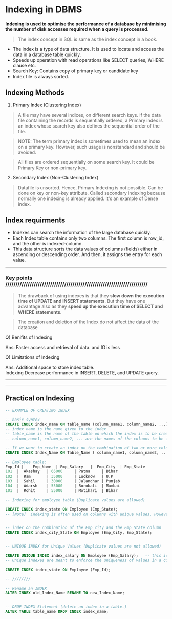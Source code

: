 # Indexing in DBMS

__Indexing is used to optimise the performance of a database by minimising the number of disk accesses required when a query is processed.__

> The index concept in SQL is same as the index concept in a book.

* The index is a type of data structure. It is used to locate and access the data in a database table quickly.
* Speeds up operation with read operations like SELECT queries, WHERE clause etc.
* Search Key: Contains copy of primary key or candidate key
* Index file is always sorted.

## Indexing Methods

1. Primary Index (Clustering Index)

> A file may have several indices, on different search keys. If the data file containing the records is sequentially ordered, a Primary index is an index whose search key also defines the sequential order of the file.

> NOTE: The term primary index is sometimes used to mean an index on a primary key. However, such usage is nonstandard and should be avoided.

> All files are ordered sequentially on some search key. It could be Primary Key or non-primary key.


2. Secondary Index (Non-Clustering Index)

> Datafile is unsorted. Hence, Primary Indexing is not possible.
> Can be done on key or non-key attribute.
> Called secondary indexing because normally one indexing is already applied.
> It's an example of Dense index.

## Index requirments

* Indexes can search the information of the large database quickly.
* Each Index table contains only two columns. The first column is row_id, and the other is indexed-column.
* This data structure sorts the data values of columns (fields) either in ascending or descending order. And then, it assigns the entry for each value.


<hr/>

### Key points //////////////////////////////////////////////////////////////////////

> The drawback of using indexes is that they __slow down the execution time of UPDATE and INSERT statements__. But they have one advantage also as they __speed up the execution time of SELECT and WHERE statements__.

> The creation and deletion of the Index do not affect the data of the database

Q) Benifits of Indexing

Ans: Faster access and retrieval of data. and IO is less 

Q) Limitations of Indexing

Ans: Additional space to store index table.  
     Indexing Decrease performance in INSERT, DELETE, and UPDATE query.  


<hr/>
<hr/>



## Practical on Indexing 

```sql
-- EXAMPLE OF CREATING INDEX  

-- basic syntex
CREATE INDEX index_name ON table_name (column_name1, column_name2, ...);
-- index_name is the name given to the index
-- table_name is the name of the table on which the index is to be created
-- column_name1, column_name2, ... are the names of the columns to be included in the index

-- If we want to create an index on the combination of two or more columns, then the following syntax can be used in SQL:
CREATE INDEX Index_Name ON Table_Name ( column_name1, column_name2, ...., column_nameN);  

-- Employee table:
Emp_Id |	Emp_Name  | Emp_Salary   |	Emp_City  |	Emp_State
101  |	Akashay   |	65000     |	Patna     |	Bihar
102  |	Ram       |	35000     |	Lucknow   |	U.P
103  |	Sahil     |	30000     |	Jalandhar |	Punjab
104  |	Adarsh    |	55000     |	Borobali  |	Mumbai
101  |	Rohit     |	55000     |	Motihari  |	Bihar

-- Indexing for employee table (Duplicate values are allowed)

CREATE INDEX index_state ON Employee (Emp_State);  
-- [Note]  indexing is often used on columns with unique values. However, indexing can also be beneficial for columns with duplicate values, especially when those columns are frequently used for filtering, searching, or sorting operations.


-- index on the combination of the Emp_city and the Emp_State column
CREATE INDEX index_city_State ON Employee (Emp_City, Emp_State);  


-- UNIQUE INDEX for Unique Values (Duplicate values are not allowed)

CREATE UNIQUE INDEX index_salary ON Employee (Emp_Salary);   -- this id WRONG; salary have duplicate values !!!!!
-- Unique indexes are meant to enforce the uniqueness of values in a column, which means that no two rows can have the same value in the indexed column.

CREATE INDEX index_state ON Employee (Emp_Id);  

-- ////////

-- Rename an INDEX
ALTER INDEX old_Index_Name RENAME TO new_Index_Name;


-- DROP INDEX Statement (delete an index in a table.)
ALTER TABLE table_name DROP INDEX index_name;

```